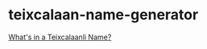 # teixcalaan-name-generator

[What's in a Teixcalaanli Name?](https://www.torforgeblog.com/2021/02/15/whats-in-a-teixcalaanli-name/)

